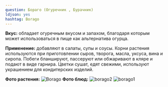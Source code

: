 ```yaml
---
question: Бораго (Огуречник , Бурачник) 
ldjson: yes 
hashtag: Borago
---
```

**Вкус:** обладает огуречным вкусом и запахом, благодаря которым может использоваться в пище как альтернатива огурца.

**Применение:** добавляют в салаты, супы и соусы. Корни растения используются при приготовлении сыров, творога, масла, уксуса, вина и сиропа. Побеги бланшируют, пассеруют или обжаривают в кляре и подают в виде гарнира. Цветки сушат, едят свежими, используют украшением для кондитерских изделий.

**Фото растения:**
![Borago](https://user-images.githubusercontent.com/103433101/191154259-c6f45f9d-f284-4728-989a-cf2e31621981.jpg)
**Фото блюд:**
![borago2](https://user-images.githubusercontent.com/103433101/191154376-a33c161b-fef1-40fd-bde0-84a6c289756a.jpg)
![borago1](https://user-images.githubusercontent.com/103433101/191154396-6dcde793-15fe-4b5f-99ba-f12c50448800.jpg)

